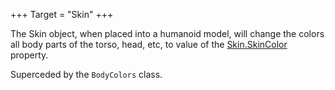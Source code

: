 +++
Target = "Skin"
+++

The Skin object, when placed into a humanoid model, will change the colors all body parts of the torso, head, etc, to value of the [Skin.SkinColor](https://developer.roblox.com/api-reference/property/Skin/SkinColor) property.Superceded by the `BodyColors` class.